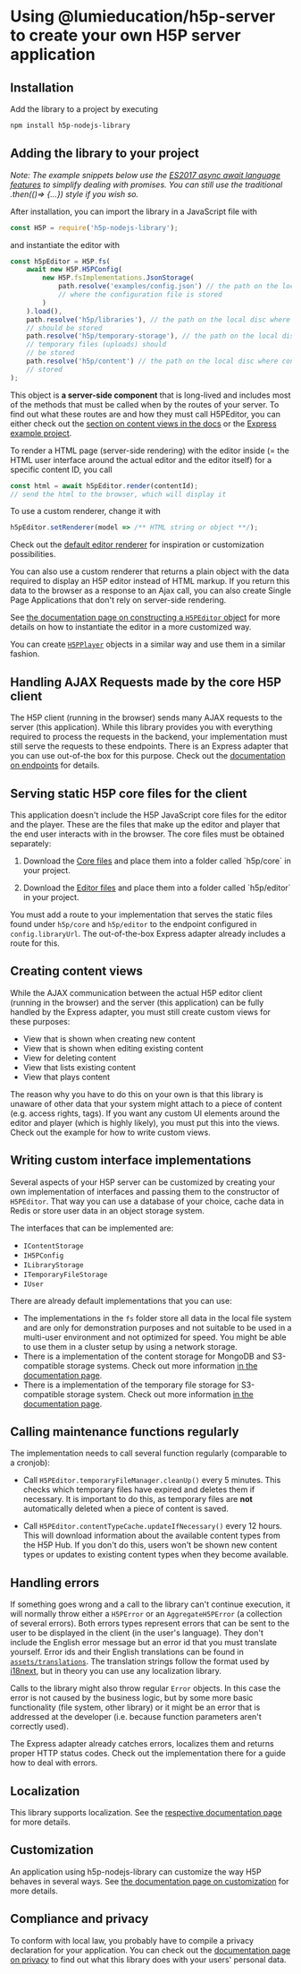 # Using @lumieducation/h5p-server to create your own H5P server application

## Installation

Add the library to a project by executing

```bash
npm install h5p-nodejs-library
```

## Adding the library to your project

_Note: The example snippets below use the_ [_ES2017 async await language
features_](https://javascript.info/async-await) _to simplify dealing with
promises. You can still use the traditional .then(()=&gt; {...}) style if
you wish so._

After installation, you can import the library in a JavaScript file with

```javascript
const H5P = require('h5p-nodejs-library');
```

and instantiate the editor with

```javascript
const h5pEditor = H5P.fs(
    await new H5P.H5PConfig(
        new H5P.fsImplementations.JsonStorage(
            path.resolve('examples/config.json') // the path on the local disc
            // where the configuration file is stored
        )
    ).load(),
    path.resolve('h5p/libraries'), // the path on the local disc where libraries
    // should be stored
    path.resolve('h5p/temporary-storage'), // the path on the local disc where
    // temporary files (uploads) should
    // be stored
    path.resolve('h5p/content') // the path on the local disc where content is
    // stored
);
```

This object is **a server-side component** that is long-lived and includes most
of the methods that must be called when by the routes of your server. To find
out what these routes are and how they must call H5PEditor, you can either check
out the [section on content views in the docs](usage.md#creating-content-views)
or the [Express example
project](/packages/h5p-examples/src/expressRoutes.ts).

To render a HTML page (server-side rendering) with the editor inside (= the
HTML user interface around the actual editor and the editor itself) for a
specific content ID, you call

```javascript
const html = await h5pEditor.render(contentId);
// send the html to the browser, which will display it
```

To use a custom renderer, change it with

```javascript
h5pEditor.setRenderer(model => /** HTML string or object **/);
```

Check out the [default editor
renderer](/packages/h5p-server/src/renderers/default.ts)
for inspiration or customization possibilities.

You can also use a custom renderer that returns a plain object with the data
required to display an H5P editor instead of HTML markup. If you return this
data to the browser as a response to an Ajax call, you can also create Single
Page Applications that don't rely on server-side rendering.

See [the documentation page on constructing a `H5PEditor`
object](/docs/h5p-editor-constructor.md)
for more details on how to instantiate the editor in a more customized way.

You can create
[`H5PPlayer`](/packages/h5p-server/src/H5PPlayer.ts)
objects in a similar way and use them in a similar fashion.

## Handling AJAX Requests made by the core H5P client

The H5P client (running in the browser) sends many AJAX requests to the server
(this application). While this library provides you with everything required
to process the requests in the backend, your implementation must still serve the
requests to these endpoints. There is an Express adapter that you can use
out-of-the box for this purpose. Check out the [documentation on
endpoints](/docs/ajax-endpoints.md) for details.

## Serving static H5P core files for the client

This application doesn't include the H5P JavaScript core files for the editor
and the player. These are the files that make up the editor and player that the
end user interacts with in the browser. The core files must be obtained
separately:

1. Download the [Core
   files]([https://github.com/h5p/h5p-php-library/archive/1.24.0.zip](https://github.com/h5p/h5p-php-library/archive/1.24.0.zip))
   and place them into a folder called `h5p/core` in your project.

2. Download the [Editor
   files]([https://github.com/h5p/h5p-editor-php-library/archive/1.24.0.zip](https://github.com/h5p/h5p-editor-php-library/archive/1.24.0.zip))
   and place them into a folder called `h5p/editor` in your project.

You must add a route to your implementation that serves the static files found
under `h5p/core` and `h5p/editor` to the endpoint configured in
`config.libraryUrl`. The out-of-the-box Express adapter already includes a route
for this.

## Creating content views

While the AJAX communication between the actual H5P editor client (running in
the browser) and the server (this application) can be fully handled by the
Express adapter, you must still create custom views for these purposes:

* View that is shown when creating new content
* View that is shown when editing existing content
* View for deleting content
* View that lists existing content
* View that plays content

The reason why you have to do this on your own is that this library is unaware
of other data that your system might attach to a piece of content (e.g. access
rights, tags). If you want any custom UI elements around the editor and player
(which is highly likely), you must put this into the views. Check out the
example for how to write custom views.

## Writing custom interface implementations

Several aspects of your H5P server can be customized by creating your own
implementation of interfaces and passing them to the constructor of `H5PEditor`.
That way you can use a database of your choice, cache data in Redis or store
user data in an object storage system.

The interfaces that can be implemented are:

* `IContentStorage`
* `IH5PConfig`
* `ILibraryStorage`
* `ITemporaryFileStorage`
* `IUser`

There are already default implementations that you can use:

* The implementations in the `fs` folder store all data in the local file
  system and are only for demonstration purposes and not suitable to be used
  in a multi-user environment and not optimized for speed. You might be able
  to use them in a cluster setup by using a network storage.
* There is a implementation of the content storage for MongoDB and S3-compatible
  storage systems. Check out more information [in the documentation
  page](/docs/mongo-s3-content-storage.md).
* There is a implementation of the temporary file storage for S3-compatible
  storage system. Check out more information [in the documentation
  page](/docs/s3-temporary-file-storage.md).

## Calling maintenance functions regularly

The implementation needs to call several function regularly (comparable to a
cronjob):

* Call `H5PEditor.temporaryFileManager.cleanUp()` every 5 minutes. This checks
  which temporary files have expired and deletes them if necessary. It is
  important to do this, as temporary files are **not** automatically deleted
  when a piece of content is saved.

* Call `H5PEditor.contentTypeCache.updateIfNecessary()` every 12 hours. This
  will download information about the available content types from the H5P
  Hub. If you don't do this, users won't be shown new content types or updates
  to existing content types when they become available.

## Handling errors

If something goes wrong and a call to the library can't continue execution, it
will normally throw either a `H5PError` or an `AggregateH5PError` (a collection
of several errors). Both errors types represent errors that can be sent to the
user to be displayed in the client (in the user's language). They don't include
the English error message but an error id that you must translate yourself.
Error ids and their English translations can be found in
[`assets/translations`](/packages/h5p-server/assets/translations). The
translation strings follow the format used by [i18next](https://i18next.com),
but in theory you can use any localization library.

Calls to the library might also throw regular `Error` objects. In this case the
error is not caused by the business logic, but by some more basic functionality
(file system, other library) or it might be an error that is addressed at the
developer (i.e. because function parameters aren't correctly used).

The Express adapter already catches errors, localizes them and returns proper
HTTP status codes. Check out the implementation there for a guide how to deal
with errors.

## Localization

This library supports localization. See the [respective documentation
page](localization.md) for more details.

## Customization

An application using h5p-nodejs-library can customize the way H5P behaves in
several ways. See [the documentation page on customization](customization.md)
for more details.

## Compliance and privacy

To conform with local law, you probably have to compile a privacy declaration
for your application. You can check out the [documentation page on
privacy](/docs/privacy.md) to find out what this library does with your
users' personal data.

